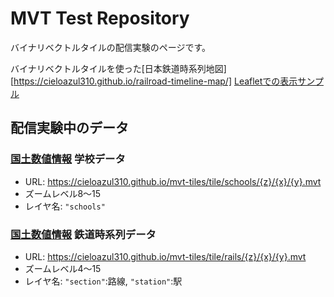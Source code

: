 # MVT Test Repository

バイナリベクトルタイルの配信実験のページです。

バイナリベクトルタイルを使った[日本鉄道時系列地図][https://cieloazul310.github.io/railroad-timeline-map/]
[Leafletでの表示サンプル][デモ]

## 配信実験中のデータ

### [国土数値情報] 学校データ
- URL: https://cieloazul310.github.io/mvt-tiles/tile/schools/{z}/{x}/{y}.mvt
- ズームレベル8〜15
- レイヤ名: `"schools"`

[デモ]: http://cieloazul310.github.io/mvt-tiles/
[国土数値情報]: http://nlftp.mlit.go.jp/ksj/


### [国土数値情報] 鉄道時系列データ
- URL: https://cieloazul310.github.io/mvt-tiles/tile/rails/{z}/{x}/{y}.mvt
- ズームレベル4〜15
- レイヤ名: `"section"`:路線, `"station"`:駅

[国土数値情報]: http://nlftp.mlit.go.jp/ksj/
